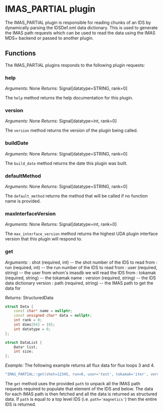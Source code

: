 # IMAS_PARTIAL plugin

The IMAS_PARTIAL plugin is responsible for reading chunks of an IDS by dynamically parsing the IDSDef.xml data dictionary. This is used to generate the IMAS path requests which can be used to read the data using the IMAS MDS+ backend or passed to another plugin.

## Functions

The IMAS_PARTIAL plugins responds to the following plugin requests:

### help
*Arguments:* None
*Returns:* Signal[datatype=STRING, rank=0]

The `help` method returns the help documentation for this plugin.

### version
*Arguments:* None
*Returns:* Signal[datatype=int, rank=0]

The `version` method returns the version of the plugin being called.

### buildDate
*Arguments:* None
*Returns:* Signal[datatype=STRING, rank=0]

The `build_date` method returns the date this plugin was built.

### defaultMethod
*Arguments:* None
*Returns:* Signal[datatype=STRING, rank=0]

The `default_method` returns the method that will be called if no function name is provided.

### maxInterfaceVersion
*Arguments:* None
*Returns:* Signal[datatype=int, rank=0]

The `max_interface_version` method returns the highest UDA plugin interface version that this plugin will respond to.

### get
*Arguments:*
: shot (required, int) -- the shot number of the IDS to read from
: run (required, int) -- the run number of the IDS to read from
: user (required, string) -- the user from whom's imasdb we will read the IDS from
: tokamak (required, string) -- the tokamak name
: version (required, string) -- the IDS data dictionary version
: path (required, string) -- the IMAS path to get the data for

*Returns:* StructuredData
```c++
struct Data {
    const char* name = nullptr;
    const unsigned char* data = nullptr;
    int rank = 0;
    int dims[64] = {0};
    int datatype = 0;
};

struct DataList {
    Data* list;
    int size;
};
```

*Example:* The following example returns all flux data for flux loops 3 and 4.
```c++
"IMAS_PARTIAL::get(shot=12345, run=0, user='test', tokamak='iter', version='3.21.1', path='magnetics/flux/3:4/flux/data')"
```

The `get` method uses the provided `path` to unpack all the IMAS path requests required to populate that element of the
IDS and below. The data for each IMAS path is then fetched and all the data is returned as structured data. If `path` is
 equal to a top level IDS (i.e. `path='magnetics'`) then the entire IDS is returned.